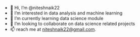 - 👋 Hi, I’m @niteshnaik22
- 👀 I’m interested in data analysis and machine learning
- 🌱 I’m currently learning data science module
- 💞️ I’m looking to collaborate on data science related projects
- 📫 reach me at niteshnaik22@gmail.com.

